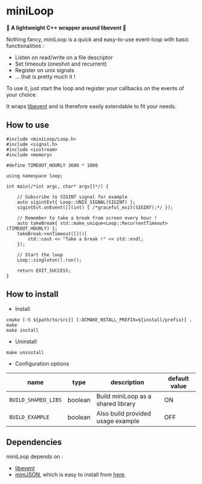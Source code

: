 # miniLoop

**:star2: A lightweight C++ wrapper around libevent :star2:**

Nothing fancy, miniLoop is a quick and easy-to-use event-loop with basic functionalities :
- Listen on read/write on a file descriptor
- Set timeouts (oneshot and recurrent) 
- Register on unix signals
- ... that is pretty much it !

To use it, just start the loop and register your callbacks on the events of your choice.

It wraps [libevent](https://libevent.org/) and is therefore easily extendable to fit your needs.

## How to use

```
#include <miniLoop/Loop.h>
#include <signal.h>
#include <iostream>
#include <memory>

#define TIMEOUT_HOURLY 3600 * 1000

using namespace loop;

int main(/*int argc, char* argv[]*/) {

    // Subscribe to SIGINT signal for example
    auto sigintEvt{ Loop::UNIX_SIGNAL(SIGINT) };
    sigintEvt.onEvent([](int) { /*graceful_exit(SIGINT);*/ });

    // Remember to take a break from screen every hour !
    auto takeBreak{ std::make_unique<Loop::RecurrentTimeout>(TIMEOUT_HOURLY) };
    takeBreak->onTimeout([](){
        std::cout << "Take a break !" << std::endl;
    });

    // Start the loop
    Loop::singleton().run();

    return EXIT_SUCCESS;
}
```


## How to install

- Install

```
cmake [-S ${path/to/src}] [-DCMAKE_NSTALL_PREFIX=${install/prefix}] .
make
make install
```

- Uninstall

```
make uninstall
```

- Configuration options

| name                 | type     | description                        | default value
| -------------------- | -------- | ---------------------------------- | ---------------
|  `BUILD_SHARED_LIBS` | boolean  | Build miniLoop as a shared library | ON
|  `BUILD_EXAMPLE`     | boolean  | Also build provided usage example  | OFF


## Dependencies

miniLoop depends on :
- [libevent](https://libevent.org/)
- [miniJSON](https://github.com/MericLuc/minijson), which is easy to install from [here](https://github.com/MericLuc/minijson).
